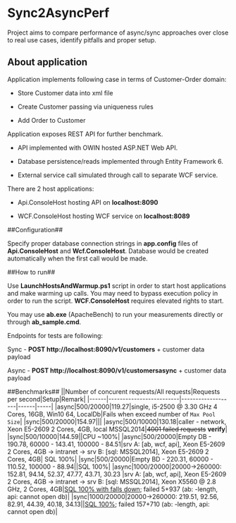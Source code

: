 # Sync2AsyncPerf
Project aims to compare performance of async/sync approaches over close to real use cases, identify pitfalls and proper setup.

## About application ##

Application implements following case in terms of Customer-Order domain:

* Store Customer data into xml file

* Create Customer passing via uniqueness rules

* Add Order to Customer


Application exposes REST API for further benchmark.

* API implemented with OWIN hosted ASP.NET Web API.

* Database persistence/reads implemented through Entity Framework 6.

* External service call simulated through call to separate WCF service.


There are 2 host applications:

* Api.ConsoleHost hosting API on **localhost:8090**

* WCF.ConsoleHost hosting WCF service on **localhost:8089**

##Configuration##

Specify proper database connection strings in **app.config** files of **Api.ConsoleHost** and **Wcf.ConsoleHost**. Database would be created automatically when the first call would be made.

##How to run##

Use **LaunchHostsAndWarmup.ps1** script in order to start host applications and make warming up calls. You may need to bypass execution policy in order to run the script. **WCF.ConsoleHost** requires elevated rights to start.

You may use **ab.exe** (ApacheBench) to run your measurements directly or through **ab_sample.cmd**.

Endpoints for tests are following: 

Sync  - **POST http://localhost:8090/v1/customers** + customer data payload

Async - **POST http://localhost:8090/v1/customersasync** + customer data payload

##Benchmarks##
||Number of concurent requests/All requests|Requests per second|Setup|Remark|
|------|-------------------------|-------------------|------|-----|
|async|500/20000|119.27|single, i5-2500 @ 3.30 GHz 4 Cores, 16GB, Win10 64, LocalDb|Fails when exceed number of `Max Pool Size`|
|sync|500/20000|154.97|||
|async|500/10000|130.18|caller - network, Xeon E5-2609 2 Cores, 4GB, local MSSQL2014|~~4001 failed requests~~ __verify__|
|sync|500/10000|144.59||CPU ~100%|
|async|500/20000|Empty DB - 190.78, 60000 - 143.41, 100000 - 84.51|srv A: [ab, wcf, api], Xeon E5-2609 2 Cores, 4GB -> intranet -> srv B: [sql: MSSQL2014], Xeon E5-2609 2 Cores, 4GB| SQL 100%|
|sync|500/20000|Empty BD - 220.31, 60000 - 110.52, 100000 - 88.94||SQL 100%|
|async|1000/20000|20000->260000: 152.81, 94.14, 52.37, 47.77, 43.71, 30.23  |srv A: [ab, wcf, api], Xeon E5-2609 2 Cores, 4GB -> intranet -> srv B: [sql: MSSQL2014], Xeon X5560 @ 2.8 GHz, 2 Cores, 4GB|[SQL 100% with falls down](/measurements/4/typical_sql_async.png); failed 5+937 (ab: -length, api: cannot open db)|
|sync|1000/20000|20000->260000: 219.51, 92.56, 82.91, 44.39, 40.18, 34.13||[SQL 100%](/measurements/4/typical_sql_sync.png); failed 157+710 (ab: -length, api: cannot open db)|
